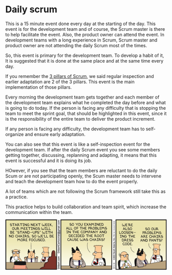 # Daily scrum

This is a 15 minute event done every day at the starting of the day. This event is for the development team and of course, the Scrum master is there to help facilitate the event. Also, the product owner can attend the event. In development teams with a long experience in Scrum, Scrum master and product owner are not attending the daily Scrum most of the times.

So, this event is primary for the development team. To develop a habit of it, It is suggested that it is done at the same place and at the same time every day.

If you remember the [3 pillars of Scrum](../scrum/pillars.md), we said regular inspection and earlier adaptation are 2 of the 3 pillars. This event is the main implementation of those pillars.

Every morning the development team gets together and each member of the development team explains what he completed the day before and what is going to do today. If the person is facing any difficulty that is stopping the team to meet the sprint goal, that should be highlighted in this event, since it is the responsibility of the entire team to deliver the product increment.

If any person is facing any difficulty, the development team has to self-organize and ensure early adaptation.

You can also see that this event is like a self-inspection event for the development team. If after the daily Scrum event you see some members getting together, discussing, replanning and adapting, it means that this event is successful and it is doing its job.

HOwever, if you see that the team members are reluctant to do the daily Scum or are not participating openly, the Scum master needs to intervene and teach the development team how to do the event properly.

A lot of teams which are not following the Scrum framework still take this as a practice.

This practice helps to build collaboration and team spirit, which increase the communication within the team.

![Dilibert Daily Scrum](../images/Dilbert_daily-scrum.png)
